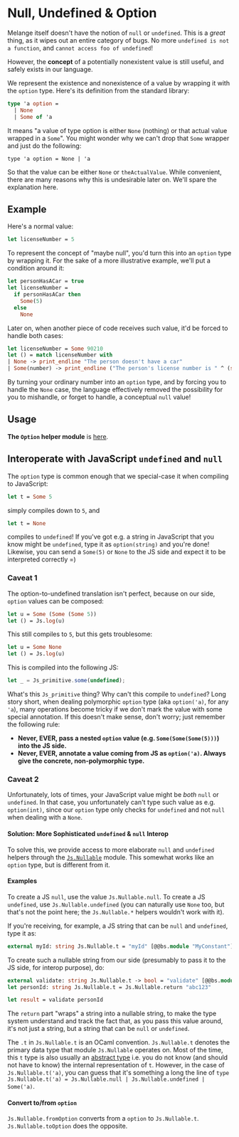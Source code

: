 <h1 data-nav-order="370">Null, Undefined & Option</h1>

Melange itself doesn't have the notion of `null` or `undefined`. This is a _great_ thing, as it wipes out an entire category of bugs. No more `undefined is not a function`, and `cannot access foo of undefined`!

However, the **concept** of a potentially nonexistent value is still useful, and safely exists in our language.

We represent the existence and nonexistence of a value by wrapping it with the `option` type. Here's its definition from the standard library:

```ocaml
type 'a option =
  | None
  | Some of 'a
```

It means "a value of type option is either `None` (nothing) or that actual value wrapped in a `Some`". You might wonder why we can't drop that `Some` wrapper and just do the following:

```ocaml-invalid
type 'a option = None | 'a
```

So that the value can be either `None` or `theActualValue`. While convenient, there are many reasons why this is undesirable later on. We'll spare the explanation here.

## Example

Here's a normal value:

```ocaml
let licenseNumber = 5
```

To represent the concept of "maybe null", you'd turn this into an `option` type by wrapping it. For the sake of a more illustrative example, we'll put a condition around it:

```ocaml
let personHasACar = true
let licenseNumber =
  if personHasACar then
    Some(5)
  else
    None
```

Later on, when another piece of code receives such value, it'd be forced to handle both cases:

```ocaml
let licenseNumber = Some 90210
let () = match licenseNumber with
| None -> print_endline "The person doesn't have a car"
| Some(number) -> print_endline ("The person's license number is " ^ (string_of_int number))
```

By turning your ordinary number into an `option` type, and by forcing you to handle the `None` case, the language effectively removed the possibility for you to mishandle, or forget to handle, a conceptual `null` value!

## Usage

**The `Option` helper module** is [here](https://bucklescript.github.io/bucklescript/api/Belt.Option.html).

## Interoperate with JavaScript `undefined` and `null`

The `option` type is common enough that we special-case it when compiling to JavaScript:

```ocaml
let t = Some 5
```

simply compiles down to `5`, and

```ocaml
let t = None
```

compiles to `undefined`! If you've got e.g. a string in JavaScript that you know might be `undefined`, type it as `option(string)` and you're done! Likewise, you can send a `Some(5)` or `None` to the JS side and expect it to be interpreted correctly =)

### Caveat 1

The option-to-undefined translation isn't perfect, because on our side, `option` values can be composed:

```ocaml
let u = Some (Some (Some 5))
let () = Js.log(u)
```

This still compiles to `5`, but this gets troublesome:

```ocaml
let u = Some None
let () = Js.log(u)
```

This is compiled into the following JS:

```javascript
let _ = Js_primitive.some(undefined);
```

What's this `Js_primitive` thing? Why can't this compile to `undefined`? Long story short, when dealing polymorphic `option` type (aka `option('a)`, for any `'a`), many operations become tricky if we don't mark the value with some special annotation. If this doesn't make sense, don't worry; just remember the following rule:

- **Never, EVER, pass a nested `option` value (e.g. `Some(Some(Some(5)))`) into the JS side.**
- **Never, EVER, annotate a value coming from JS as `option('a)`. Always give the concrete, non-polymorphic type.**

### Caveat 2

Unfortunately, lots of times, your JavaScript value might be _both_ `null` or `undefined`. In that case, you unfortunately can't type such value as e.g. `option(int)`, since our `option` type only checks for `undefined` and not `null` when dealing with a `None`.

#### Solution: More Sophisticated `undefined` & `null` Interop

To solve this, we provide access to more elaborate `null` and `undefined` helpers through the [`Js.Nullable`](https://bucklescript.github.io/bucklescript/api/Js.Nullable.html) module. This somewhat works like an `option` type, but is different from it.

#### Examples

To create a JS `null`, use the value `Js.Nullable.null`. To create a JS `undefined`, use `Js.Nullable.undefined` (you can naturally use `None` too, but that's not the point here; the `Js.Nullable.*` helpers wouldn't work with it).

If you're receiving, for example, a JS string that can be `null` and `undefined`, type it as:

```ocaml
external myId: string Js.Nullable.t = "myId" [@@bs.module "MyConstant"]
```

To create such a nullable string from our side (presumably to pass it to the JS side, for interop purpose), do:

```ocaml
external validate: string Js.Nullable.t -> bool = "validate" [@@bs.module "MyIdValidator"]
let personId: string Js.Nullable.t = Js.Nullable.return "abc123"

let result = validate personId
```

The `return` part "wraps" a string into a nullable string, to make the type system understand and track the fact that, as you pass this value around, it's not just a string, but a string that can be `null` or `undefined`.

The `.t` in `Js.Nullable.t` is an OCaml convention.
`Js.Nullable.t` denotes the primary data type that module `Js.Nullable` operates on.
Most of the time, this `t` type is also usually an [abstract type](https://reasonml.github.io/docs/en/module#creation-1) i.e. you do not know (and should not have to know) the internal representation of `t`.
However, in the case of `Js.Nullable.t('a)`, you can guess that it's something a long the line of `type Js.Nullable.t('a) = Js.Nullable.null | Js.Nullable.undefined | Some('a)`.

#### Convert to/from `option`

`Js.Nullable.fromOption` converts from a `option` to `Js.Nullable.t`. `Js.Nullable.toOption` does the opposite.
